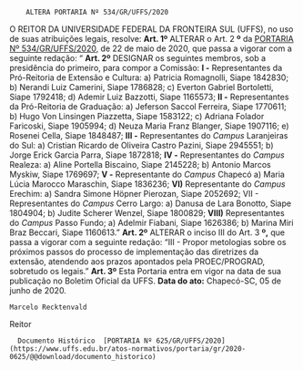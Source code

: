         ALTERA PORTARIA Nº 534/GR/UFFS/2020  

 O REITOR DA UNIVERSIDADE FEDERAL DA FRONTEIRA SUL (UFFS), no uso de suas atribuições legais, resolve:   **Art. 1º**  ALTERAR o Art. 2 **º**  da [PORTARIA Nº 534/GR/UFFS/2020](https://www.uffs.edu.br/atos-normativos/portaria/gr/2020-0534), de 22 de maio de 2020, que passa a vigorar com a seguinte redação: “ **Art. 2º**  DESIGNAR os seguintes membros, sob a presidência do primeiro, para compor a Comissão: **I -**  Representantes da Pró-Reitoria de Extensão e Cultura: a) Patricia Romagnolli, Siape 1842830; b) Nerandi Luiz Camerini, Siape 1786828; c) Everton Gabriel Bortoletti, Siape 1792418; d) Ademir Luiz Bazzotti, Siape 1165573; **II -**  Representantes da Pró-Reitoria de Graduação: a) Jeferson Saccol Ferreira, Siape 1770611; b) Hugo Von Linsingen Piazzetta, Siape 1583122; c) Adriana Folador Faricoski, Siape 1905994; d) Neuza Maria Franz Blanger, Siape 1907116; e) Rosenei Cella, Siape 1848487; **III -**  Representantes do *Campus*  Laranjeiras do Sul: a) Cristian Ricardo de Oliveira Castro Pazini, Siape 2945551; b) Jorge Erick Garcia Parra, Siape 1872818; **IV -**  Representantes do *Campus*  Realeza: a) Aline Portella Biscaino, Siape 2145228; b) Antonio Marcos Myskiw, Siape 1769697; **V -**  Representante do *Campus*  Chapecó a) Maria Lúcia Marocco Maraschin, Siape 1836236; **VI)**  Representante do *Campus*  Erechim: a) Sandra Simone Höpner Pierozan, Siape 2052692; VII - Representantes do *Campus*  Cerro Largo: a) Danusa de Lara Bonotto, Siape 1804904; b) Judite Scherer Wenzel, Siape 1800829; **VIII)**  Representantes do *Campus*  Passo Fundo; a) Adelmir Fiabani, Siape 1626386; b) Marina Miri Braz Beccari, Siape 1160613.”   **Art. 2º**  ALTERAR o inciso III do Art. 3 **º,** que passa a vigorar com a seguinte redação: “III - Propor metologias sobre os próximos passos do processo de implementação das diretrizes da extensão, atendendo aos prazos apontados pela PROEC/PROGRAD, sobretudo os legais.”   **Art. 3º**  Esta Portaria entra em vigor na data de sua publicação no Boletim Oficial da UFFS.        **Data do ato:** Chapecó-SC, 05 de junho de 2020.   
 

    Marcelo Recktenvald   
 Reitor 

      Documento Histórico  [PORTARIA Nº 625/GR/UFFS/2020](https://www.uffs.edu.br/atos-normativos/portaria/gr/2020-0625/@@download/documento_historico)     
      